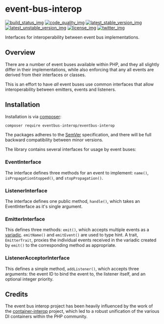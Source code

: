 # event-bus-interop
[![build_status_img]][build_status_travis]
[![code_quality_img]][code_quality]
[![latest_stable_version_img]][latest_stable_version]
[![latest_unstable_version_img]][latest_unstable_version]
[![license_img]][license]
[![twitter_img]][twitter]

Interfaces for interoperability between event bus implementations.

## Overview
There are a number of event buses available within PHP, and they all slightly differ in their implementations, while also enforcing that any all events are derived from their interfaces or classes.

This is an effort to have _all_ event buses use common interfaces that allow interoperability between emitters, events and listeners.

## Installation

Installation is via [composer]:
```bash
composer require eventbus-interop/eventbus-interop
```
The packages adheres to the [SemVer] specification, and there will be full backward compatibility
between minor versions.

The library contains several interfaces for usage by event buses:

### EventInterface

The interface defines three methods for an event to implement: `name()`, `isPropagationStopped()`, and `stopPropagation()`.

### ListenerInterface

The interface defines one public method, `handle()`, which takes an EventInterface as it's single argument.

### EmitterInterface

This defines three methods: `emit()`, which accepts multiple events as a [variadic]. `emitName()` and `emitEvent()` are used to type hint. A trait, `EmitterTrait`, proxies the individual events received in the variadic created by `emit()` to the corresponding method as appropriate.

### ListenerAcceptorInterface
This defines a simple method, `addListener()`, which accepts three arguments: the event ID to bind the event to, the listener itself, and an optional integer priority.

## Credits

The event bus interop project has been heavily influenced by the work of the [container-interop] project, which led to a robust unification of the various DI containers within the PHP community.


[build_status_img]: https://img.shields.io/travis/eventbus-interop/eventbus-interop.svg "Build Status"
[build_status_travis]: https://travis-ci.org/eventbus-interop/eventbus-interop
[composer]: https://getcomposer.org/
[code_quality]: https://scrutinizer-ci.com/g/php-eventbus-interop/event-bus-interop/?branch=master
[code_quality_img]: https://img.shields.io/scrutinizer/g/php-eventbus-interop/event-bus-interop.svg "Scrutinizer Code Quality"
[container-interop]: https://github.com/container-interop/container-interop
[latest_stable_version_img]: https://img.shields.io/packagist/v/eventbus-interop/eventbus-interop.svg "Latest Stable Version"
[latest_stable_version]: https://packagist.org/packages/eventbus-interop/eventbus-interop "Latest Stable Version"

[latest_unstable_version_img]: https://img.shields.io/packagist/vpre/eventbus-interop/eventbus-interop.svg "Latest Unstable Version"
[latest_unstable_version]: https://packagist.org/packages/eventbus-interop/eventbus-interop "Latest Unstable Version"
[SemVer]: http://semver.org/
[license_img]: https://img.shields.io/packagist/l/eventbus-interop/eventbus-interop.svg "License"
[license]: https://packagist.org/packages/eventbus-interop/eventbus-interop

[twitter_img]: https://img.shields.io/badge/twitter-%40shrikeh-blue.svg "@shrikeh on Twitter"
[twitter]: https://twitter.com/shrikeh
[variadic]: http://php.net/manual/en/functions.arguments.php#functions.variable-arg-list
[examples]: https://github.com/eventbus-interop/eventbus-interop/tree/master/examples "Link to examples in master"
[docs]: https://github.com/eventbus-interop/eventbus-interop/tree/master/docs "Link to docs in master"
[specs]: https://github.com/eventbus-interop/eventbus-interop/tree/master/spec "Link to specs in master"

